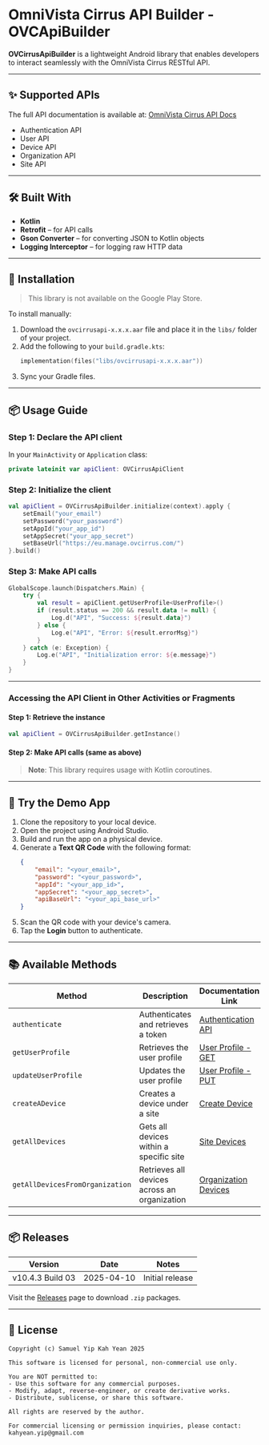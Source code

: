 
# OmniVista Cirrus API Builder - **OVCApiBuilder**

**OVCirrusApiBuilder** is a lightweight Android library that enables developers to interact seamlessly with the OmniVista Cirrus RESTful API.

---

## ✨ Supported APIs

The full API documentation is available at: [OmniVista Cirrus API Docs](https://eu.manage.ovcirrus.com/apidoc/apidoc.html)

- Authentication API
- User API
- Device API
- Organization API
- Site API

---

## 🛠️ Built With

- **Kotlin**
- **Retrofit** – for API calls
- **Gson Converter** – for converting JSON to Kotlin objects
- **Logging Interceptor** – for logging raw HTTP data

---

## 🚀 Installation

> This library is not available on the Google Play Store.

To install manually:

1. Download the `ovcirrusapi-x.x.x.aar` file and place it in the `libs/` folder of your project.
2. Add the following to your `build.gradle.kts`:
   ```kotlin
   implementation(files("libs/ovcirrusapi-x.x.x.aar"))
   ```
3. Sync your Gradle files.

---

## 📦 Usage Guide

### Step 1: Declare the API client

In your `MainActivity` or `Application` class:

```kotlin
private lateinit var apiClient: OVCirrusApiClient
```

### Step 2: Initialize the client

```kotlin
val apiClient = OVCirrusApiBuilder.initialize(context).apply {
    setEmail("your_email")
    setPassword("your_password")
    setAppId("your_app_id")
    setAppSecret("your_app_secret")
    setBaseUrl("https://eu.manage.ovcirrus.com/")
}.build()
```

### Step 3: Make API calls

```kotlin
GlobalScope.launch(Dispatchers.Main) {
    try {
        val result = apiClient.getUserProfile<UserProfile>()
        if (result.status == 200 && result.data != null) {
            Log.d("API", "Success: ${result.data}")
        } else {
            Log.e("API", "Error: ${result.errorMsg}")
        }
    } catch (e: Exception) {
        Log.e("API", "Initialization error: ${e.message}")
    }
}
```

---

### Accessing the API Client in Other Activities or Fragments

#### Step 1: Retrieve the instance

```kotlin
val apiClient = OVCirrusApiBuilder.getInstance()
```

#### Step 2: Make API calls (same as above)

> **Note**: This library requires usage with Kotlin coroutines.

---

## 🧪 Try the Demo App

1. Clone the repository to your local device.
2. Open the project using Android Studio.
3. Build and run the app on a physical device.
4. Generate a **Text QR Code** with the following format:
   ```json
   {
       "email": "<your_email>",
       "password": "<your_password>",
       "appId": "<your_app_id>",
       "appSecret": "<your_app_secret>",
       "apiBaseUrl": "<your_api_base_url>"
   }
   ```
5. Scan the QR code with your device's camera.
6. Tap the **Login** button to authenticate.

---

## 📚 Available Methods

| Method                        | Description                                      | Documentation Link                                                                                                                                      |
|------------------------------|--------------------------------------------------|---------------------------------------------------------------------------------------------------------------------------------------------------------|
| `authenticate`               | Authenticates and retrieves a token              | [Authentication API](https://docs.ovcirrus.com/ov/authentication-api)                                                                                   |
| `getUserProfile`             | Retrieves the user profile                       | [User Profile - GET](https://eu.manage.ovcirrus.com/apidoc/apidoc.html#tag/User/paths/~1ov~1v1~1user~1profile/get)                                      |
| `updateUserProfile`          | Updates the user profile                         | [User Profile - PUT](https://eu.manage.ovcirrus.com/apidoc/apidoc.html#tag/User/paths/~1ov~1v1~1user~1profile/put)                                      |
| `createADevice`              | Creates a device under a site                    | [Create Device](https://eu.manage.ovcirrus.com/apidoc/apidoc.html#tag/Device/paths/~1ov~1v1~1organizations~1%7BorgId%7D~1sites~1%7BsiteId%7D~1devices/post) |
| `getAllDevices`              | Gets all devices within a specific site          | [Site Devices](https://eu.manage.ovcirrus.com/apidoc/apidoc.html#tag/Device/paths/~1ov~1v1~1organizations~1%7BorgId%7D~1sites~1%7BsiteId%7D~1devices/get) |
| `getAllDevicesFromOrganization` | Retrieves all devices across an organization   | [Organization Devices](https://eu.manage.ovcirrus.com/apidoc/apidoc.html#tag/Device/paths/~1ov~1v1~1organizations~1%7BorgId%7D~1sites~1devices/get)        |

---

## 📦 Releases

| Version          | Date       | Notes           |
|------------------|------------|-----------------|
| v10.4.3 Build 03 | 2025-04-10 | Initial release |

Visit the [Releases](https://github.com/Samuelyip74/OVCirrusApiBuilder/releases/tag/10.4.3) page to download `.zip` packages.

---

## 📄 License

```
Copyright (c) Samuel Yip Kah Yean 2025

This software is licensed for personal, non-commercial use only.

You are NOT permitted to:
- Use this software for any commercial purposes.
- Modify, adapt, reverse-engineer, or create derivative works.
- Distribute, sublicense, or share this software.

All rights are reserved by the author.

For commercial licensing or permission inquiries, please contact:
kahyean.yip@gmail.com
```
